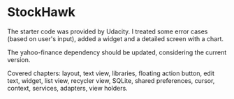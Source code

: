 # StockHawk
The starter code was provided by Udacity. I treated some error cases (based on user's input), added a widget and a detailed screen with a chart.

The yahoo-finance dependency should be updated, considering the current version.

Covered chapters: layout, text view, libraries, floating action button, edit text, widget, list view, recycler view, SQLite, shared preferences, cursor, context, services, adapters, view holders.
